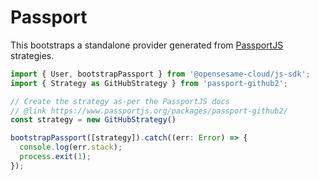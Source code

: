 # Passport

This bootstraps a standalone provider generated from [PassportJS](https://www.passportjs.org/)
strategies.

```ts
import { User, bootstrapPassport } from '@opensesame-cloud/js-sdk';
import { Strategy as GitHubStrategy } from 'passport-github2';

// Create the strategy as-per the PassportJS docs
// @link https://www.passportjs.org/packages/passport-github2/
const strategy = new GitHubStrategy()

bootstrapPassport([strategy]).catch((err: Error) => {
  console.log(err.stack);
  process.exit(1);
});
```
